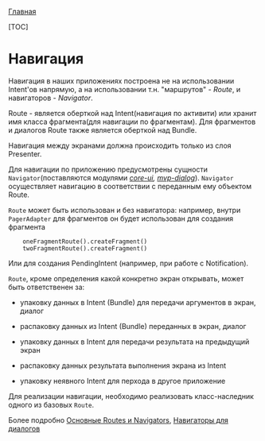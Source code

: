 [Главная](../main.md)

[TOC]

# Навигация

Навигация в наших приложениях построена не на использовании Intent'ов напрямую,
а на использовании т.н. "маршрутов" - *Route*, и навигаторов - *Navigator*.

Route - является оберткой над Intent(навигация по активити) или хранит
имя класса фрагмента(для навигации по фрагментам).
Для фрагментов и диалогов Route также является оберткой над Bundle.

Навигация между экранами должна происходить только из слоя Presenter.

Для навигации по приложению предусмотрены сущности `Navigator`(поставляются
модулями *[core-ui][core-ui], [mvp-dialog][dial]*). `Navigator` осуществляет
навигацию в соответствии с переданным ему объектом Route.

`Route` может быть использован и без навигатора: например, внутри `PagerAdapter`
для фрагментов он будет использован для создания фрагмента
```
    oneFragmentRoute().createFragment()
    twoFragmentRoute().createFragment()
```

Или для создания PendingIntent (например, при работе с Notification).

`Route`, кроме определения какой конкретно экран открывать, может быть
ответственен за:

-  упаковку данных в Intent (Bundle) для передачи аргументов в экран, диалог

-  распаковку данных из Intent (Bundle) переданных в экран, диалог

-  упаковку данных в Intent для передачи результата на предыдущий экран

-  распаковку данных результата выполнения экрана из Intent

-  упаковку неявного Intent для перхода в другое приложение


Для реализации навигации, необходимо реализовать класс-наследник одного из базовых
`Route`.

Более подробно [Основные Routes и Navigators][nav], [Навигаторы для диалогов][dial]

[core-ui]: ../../core-ui/README.md
[nav]: ../../core-ui/docs/navigation.md
[dial]: ../../mvp-dialog/README.md